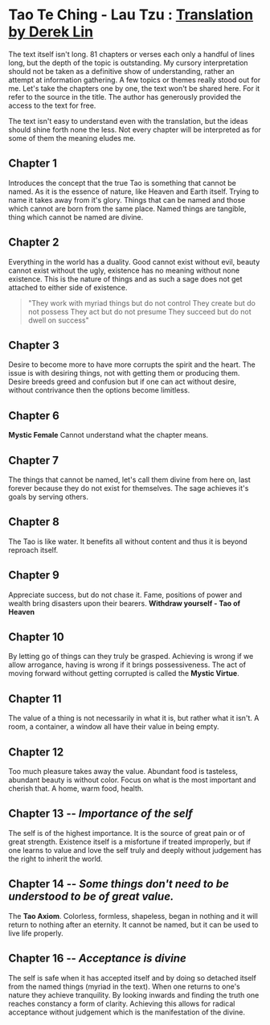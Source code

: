 # Tao Te Ching - Lau Tzu : [Translation by Derek Lin](https://taoism.net/tao/tao-te-ching-online-translation/)

The text itself isn't long. 81 chapters or verses each only a handful of lines
long, but the depth of the topic is outstanding. My cursory interpretation should
not be taken as a definitive show of understanding, rather an attempt at
information gathering.
A few topics or themes really stood out for me. Let's take the chapters one by one,
the text won't be shared here. For it refer to the source in the title. The author
has generously provided the access to the text for free.

The text isn't easy to understand even with the translation, but the ideas should
shine forth none the less.
Not every chapter will be interpreted as for some of them the meaning eludes me. 

## Chapter 1

Introduces the concept that the true Tao is something that cannot be named. As it
is the essence of nature, like Heaven and Earth itself. Trying to name it takes
away from it's glory. Things that can be named and those which cannot are born from
the same place. Named things are tangible, thing which cannot be named are divine.

## Chapter 2

Everything in the world has a duality. Good cannot exist without evil, beauty
cannot exist without the ugly, existence has no meaning without none existence.
This is the nature of things and as such a sage does not get attached to either
side of existence.

>"They work with myriad things but do not control
They create but do not possess
They act but do not presume
They succeed but do not dwell on success"

## Chapter 3

Desire to become more to have more corrupts the spirit and the heart. The issue is
with desiring things, not with getting them or producing them. Desire breeds greed
and confusion but if one can act without desire, without contrivance then the
options become limitless.

## Chapter 6

**Mystic Female**
Cannot understand what the chapter means.

## Chapter 7

The things that cannot be named, let's call them divine from here on, last forever
because they do not exist for themselves.
The sage achieves it's goals by serving others.

## Chapter 8

The Tao is like water. It benefits all without content and thus it is beyond
reproach itself.

## Chapter 9

Appreciate success, but do not chase it. Fame, positions of power and wealth bring
disasters upon their bearers. **Withdraw yourself - Tao of Heaven**

## Chapter 10

By letting go of things can they truly be grasped. Achieving is wrong if we allow
arrogance, having is wrong if it brings possessiveness. The act of moving forward
without getting corrupted is called the **Mystic Virtue**.

## Chapter 11

The value of a thing is not necessarily in what it is, but rather what it isn't.
A room, a container, a window all have their value in being empty.

## Chapter 12

Too much pleasure takes away the value. Abundant food is tasteless, abundant
beauty is without color. Focus on what is the most important and cherish that. A
home, warm food, health.

## Chapter 13 -- *Importance of the self*

The self is of the highest importance. It is the source of great pain or of great
strength. Existence itself is a misfortune if treated improperly, but if one learns
to value and love the self truly and deeply without judgement has the right to
inherit the world.

## Chapter 14 -- *Some things don't need to be understood to be of great value.*

The **Tao Axiom**. Colorless, formless, shapeless, began in nothing and it will
return to nothing after an eternity. It cannot be named, but it can be used to live
life properly.

## Chapter 16 -- *Acceptance is divine*

The self is safe when it has accepted itself and by doing so detached itself from
the named things (myriad in the text). When one returns to one's nature they
achieve tranquility. By looking inwards and finding the truth one reaches
constancy a form of clarity. Achieving this allows for radical acceptance
without judgement which is the manifestation of the divine.

